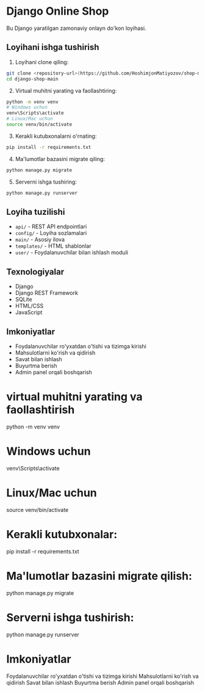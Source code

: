 # Django Online Shop

Bu Django yaratilgan zamonaviy onlayn do'kon loyihasi.

## Loyihani ishga tushirish

1. Loyihani clone qiling:
```bash
git clone <repository-url>(https://github.com/HoshimjonMatiyozov/shop-main-django)
cd django-shop-main
```

2. Virtual muhitni yarating va faollashtiring:
```bash
python -m venv venv
# Windows uchun
venv\Scripts\activate
# Linux/Mac uchun
source venv/bin/activate
```

3. Kerakli kutubxonalarni o'rnating:
```bash
pip install -r requirements.txt
```

4. Ma'lumotlar bazasini migrate qiling:
```bash
python manage.py migrate
```

5. Serverni ishga tushiring:
```bash
python manage.py runserver
```

## Loyiha tuzilishi

- `api/` - REST API endpointlari
- `config/` - Loyiha sozlamalari
- `main/` - Asosiy ilova
- `templates/` - HTML shablonlar
- `user/` - Foydalanuvchilar bilan ishlash moduli

## Texnologiyalar

- Django
- Django REST Framework
- SQLite
- HTML/CSS
- JavaScript

## Imkoniyatlar

- Foydalanuvchilar ro'yxatdan o'tishi va tizimga kirishi
- Mahsulotlarni ko'rish va qidirish
- Savat bilan ishlash
- Buyurtma berish
- Admin panel orqali boshqarish


# virtual muhitni yarating va faollashtirish
python -m venv venv
# Windows uchun
venv\Scripts\activate
# Linux/Mac uchun
source venv/bin/activate
# Kerakli kutubxonalar:
pip install -r requirements.txt
# Ma'lumotlar bazasini migrate qilish:
python manage.py migrate
# Serverni ishga tushirish:
python manage.py runserver


#  Imkoniyatlar
Foydalanuvchilar ro'yxatdan o'tishi va tizimga kirishi
Mahsulotlarni ko'rish va qidirish
Savat bilan ishlash
Buyurtma berish
Admin panel orqali boshqarish
